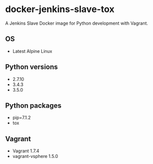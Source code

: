# docker-jenkins-slave-tox

A Jenkins Slave Docker image for Python development with Vagrant.

## OS

* Latest Alpine Linux

## Python versions

* 2.7.10
* 3.4.3
* 3.5.0

## Python packages

* pip=7.1.2
* tox

## Vagrant

* Vagrant 1.7.4
* vagrant-vsphere 1.5.0
